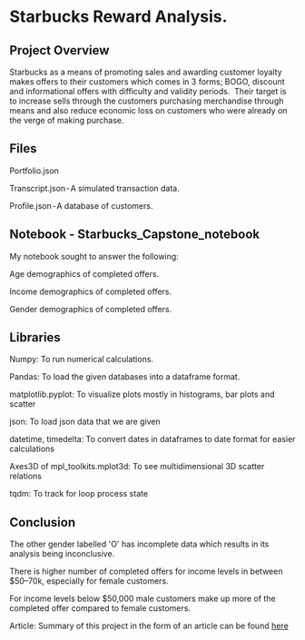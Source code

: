 # Starbucks Reward Analysis.

## Project Overview
Starbucks as a means of promoting sales and awarding customer loyalty makes offers to their customers which comes in 3 forms; BOGO, discount and informational offers with difficulty and validity periods. 
Their target is to increase sells through the customers purchasing merchandise through means and also reduce economic loss on customers who were already on the verge of making purchase.

## Files
Portfolio.json

Transcript.json - A simulated transaction data.

Profile.json - A database of customers.

## Notebook - Starbucks_Capstone_notebook

My notebook sought to answer the following:

Age demographics of completed offers.

Income demographics of completed offers.

Gender demographics of completed offers.

## Libraries

Numpy: To run numerical calculations.

Pandas: To load the given databases into a dataframe format.

matplotlib.pyplot: To visualize plots mostly in histograms, bar plots and scatter

json: To load json data that we are given

datetime, timedelta: To convert dates in dataframes to date format for easier calculations

Axes3D of mpl_toolkits.mplot3d: To see multidimensional 3D scatter relations

tqdm: To track for loop process state

## Conclusion

The other gender labelled 'O' has incomplete data which results in its analysis being inconclusive.

There is higher number of completed offers for income levels in between $50–70k, especially for female customers.

For income levels below $50,000 male customers make up more of the completed offer compared to female customers.

Article:
Summary of this project in the form of an article can be found [here](https://nwosunneoma.medium.com/starbucks-rewards-analysis-651ca4f3c56)
